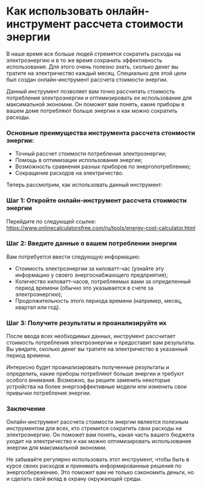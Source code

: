 Как использовать онлайн-инструмент рассчета стоимости энергии
=============================================================

В наше время все больше людей стремятся сократить расходы на электроэнергию и в то же время сохранить эффективность использования. Для этого очень полезно знать, сколько денег вы тратите на электричество каждый месяц. Специально для этой цели был создан онлайн-инструмент рассчета стоимости энергии.

Данный инструмент позволяет вам точно рассчитать стоимость потребления электроэнергии и оптимизировать ее использование для максимальной экономии. Он поможет вам понять, какие приборы в вашем доме потребляют больше энергии и как можно сократить расходы.

### Основные преимущества инструмента рассчета стоимости энергии:

- Точный рассчет стоимости потребления электроэнергии;
- Помощь в оптимизации использования энергии;
- Возможность сравнения разных приборов по энергопотреблению;
- Сокращение расходов на электричество.

Теперь рассмотрим, как использовать данный инструмент:

### Шаг 1: Откройте онлайн-инструмент рассчета стоимости энергии

Перейдите по следующей ссылке: <https://www.onlinecalculatorsfree.com/ru/tools/energy-cost-calculator.html>

### Шаг 2: Введите данные о вашем потреблении энергии

Вам потребуется ввести следующую информацию:

- Стоимость электроэнергии за киловатт-час (узнайте эту информацию у своего энергоснабжающего предприятия);
- Количество киловатт-часов, потребляемых вами за определенный период времени (обычно это указывается в счете за электроэнергию);
- Продолжительность этого периода времени (например, месяц, квартал или год).

### Шаг 3: Получите результаты и проанализируйте их

После ввода всех необходимых данных, инструмент рассчитает стоимость потребления электроэнергии и предоставит вам результаты. Вы увидите, сколько денег вы тратите на электричество в указанный период времени.

Интересно будет проанализировать полученные результаты и определить, какие приборы потребляют больше энергии и требуют особого внимания. Возможно, вы решите заменить некоторые устройства на более энергоэффективные модели или изменить свои привычки потребления энергии.

### Заключение

Онлайн-инструмент рассчета стоимости энергии является полезным инструментом для всех, кто стремится сократить свои расходы на электроэнергию. Он поможет вам понять, какая часть вашего бюджета уходит на электричество и как можно оптимизировать использование энергии для максимальной экономии.

Не забывайте регулярно использовать этот инструмент, чтобы быть в курсе своих расходов и принимать информированные решения по энергосбережению. Это поможет вам не только сэкономить деньги, но и сделать свой вклад в охрану окружающей среды.